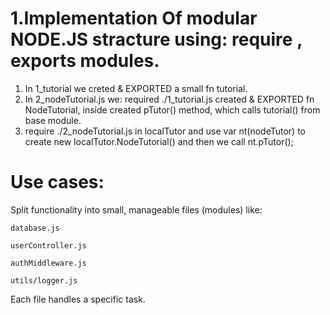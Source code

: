 # 1.Implementation Of modular NODE.JS stracture using: require , exports modules.

1. In 1_tutorial we creted & EXPORTED a small fn tutorial.
2. In 2_nodeTutorial.js we:
   required ./1_tutorial.js
   created & EXPORTED fn NodeTutorial, inside created pTutor() method,
   which calls tutorial() from base module.
3. require ./2_nodeTutorial.js in localTutor and use
   var nt(nodeTutor) to create new localTutor.NodeTutorial() <a constructor type call>
   and then we call nt.pTutor();

# Use cases:

Split functionality into small, manageable files (modules) like:

    database.js

    userController.js

    authMiddleware.js

    utils/logger.js

Each file handles a specific task.
